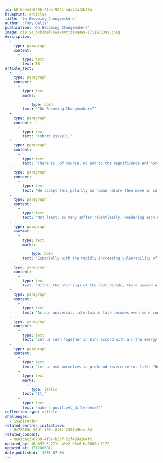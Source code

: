 ```yaml
---
id: b0f6a4e1-6496-4fde-9241-ada32af2b40a
blueprint: articles
title: 'On Becoming Changemakers'
author: 'Tony Balis'
publication: 'On Becoming Changemakers'
image: oip.ya_cxb3maf7owexn0rjzzwaaaa-1711985381.jpeg
description:
  -
    type: paragraph
    content:
      -
        type: text
        text: TB
article_text:
  -
    type: paragraph
    content:
      -
        type: text
        marks:
          -
            type: bold
        text: '“On Becoming Changemakers”'
  -
    type: paragraph
    content:
      -
        type: text
        text: "(short essay)\_"
  -
    type: paragraph
    content:
      -
        type: text
        text: "There is, of course, no end to the magnificence and horror in the human drama. Across the continents, humanity rises to every challenge, sinks to any depth. We bless nature’s miracles yet destroy at will.\_"
  -
    type: paragraph
    content:
      -
        type: text
        text: 'We accept this polarity as human nature then move on in our ‘glassy essence’. All the while our righteousness lords over other life; yet we beseech gods for mercy. Our anger flares to violence; yet we demand justice. We covet ceaselessly, give generously. We disregard our home Earth, pursuing science and technology towards blind “success.”'
  -
    type: paragraph
    content:
      -
        type: text
        text: "Not least, so many suffer relentlessly, wondering each day at living another. So many are refugees from disaster or violence, escaping under unfamiliar skies to avoid a closer death, grasping whatever it is they have left – their child, ragged clothes, a pot, a blanket. So many are victims of injustice, of the vagaries of despotism or of ill luck, with no legal system to which they can bring their wisps of\_hope."
  -
    type: paragraph
    content:
      -
        type: text
        marks:
          -
            type: bold
        text: 'Especially with the rapidly increasing vulnerability of life on Earth, how do we come to terms with this ‘marble and mud’ of our existence? How do we resurrect our humanity?'
  -
    type: paragraph
    content:
      -
        type: text
        text: "Within the stirrings of the last decade, there seemed a new grace born upon this world, a clearer understanding that our living – this heavenly breath of existence – must embrace an inherent responsibility towards the lives of\_all sentient beings.\_But it is a grace too often foundering on the greed and selfishness and myopia of the few, not raising the hopes and prospects of the many.\_"
  -
    type: paragraph
    content:
      -
        type: text
        text: "As our universal, intertwined fate becomes even more commanding, endlessly examined in our journals and debating chambers, in our barber shops and coffee houses; as leaders from all cultures increasingly commit to finding new ways to address poverty, war, famine, injustice and disease, let us again tilt world indeed towards the side of the angels.\_"
  -
    type: paragraph
    content:
      -
        type: text
        text: "Let us lean together in kind accord with all the energy and enlightenment we can summon and honor this fragile, transcendent web of life gifted us by the gods.\_"
  -
    type: paragraph
    content:
      -
        type: text
        text: "Let us ask ourselves in profound reverence for life, “How deeply do I care about our common future? How can\_"
      -
        type: text
        marks:
          -
            type: italic
        text: "I\_"
      -
        type: text
        text: "make a positive\_difference?”"
collection_type: article
challenges:
  - inspiration
related_partner_initiatives:
  - 8e78665e-26d1-400e-8f6f-2391b9bfec84
related_content:
  - 9e01cac3-8708-4f6e-b25f-52f499a2e4fc
updated_by: 46c097c5-771c-49e2-b8c6-ba6009ae7172
updated_at: 1712006812
date_published: '1988-07-04'
---
```

